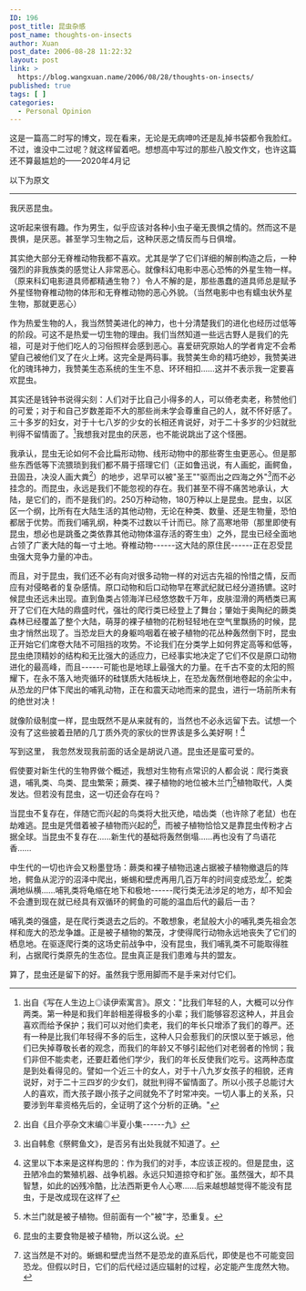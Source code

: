 ```yaml
---
ID: 196
post_title: 昆虫杂感
post_name: thoughts-on-insects
author: Xuan
post_date: 2006-08-28 11:22:32
layout: post
link: >
  https://blog.wangxuan.name/2006/08/28/thoughts-on-insects/
published: true
tags: [ ]
categories:
  - Personal Opinion
---
```

这是一篇高二时写的博文，现在看来，无论是无病呻吟还是乱掉书袋都令我脸红。不过，谁没中二过呢？就这样留着吧。想想高中写过的那些八股文作文，也许这篇还不算最尴尬的——2020年4月记

以下为原文

------

我厌恶昆虫。

这听起来很有趣。作为男生，似乎应该对各种小虫子毫无畏惧之情的。然而这不是畏惧，是厌恶。甚至学习生物之后，这种厌恶之情反而与日俱增。

其实绝大部分无脊椎动物我都不喜欢。尤其是学了它们详细的解剖构造之后，一种强烈的非我族类的感觉让人非常恶心。就像科幻电影中恶心恐怖的外星生物一样。（原来科幻电影道具师都精通生物？）令人不解的是，那些愚蠢的道具师总是赋予外星怪物脊椎动物的体形和无脊椎动物的恶心外貌。（当然电影中也有蠕虫状外星生物，那就更恶心）

作为热爱生物的人，我当然赞美进化的神力，也十分清楚我们的进化也经历过低等的阶段。可这不是热爱一切生物的理由。我们当然知道一些远古野人是我们的先祖，可是对于他们吃人的习俗照样会感到恶心。喜爱研究原始人的学者肯定不会希望自己被他们叉了在火上烤。这完全是两码事。我赞美生命的精巧绝妙，我赞美进化的瑰玮神力，我赞美生态系统的生生不息、环环相扣......这并不表示我一定要喜欢昆虫。

其实还是钱钟书说得尖刻：人们对于比自己小得多的人，可以倚老卖老，称赞他们的可爱；对于和自己岁数差距不大的那些尚未学会尊重自己的人，就不怀好感了。三十多岁的妇女，对于十七八岁的少女的长相还肯说好，对于二十多岁的少妇就批判得不留情面了。[^1]我想我对昆虫的厌恶，也不能说跳出了这个怪圈。

我承认，昆虫无论如何不会比扁形动物、线形动物中的那些寄生虫更恶心。但是那些东西低等下流猥琐到我们都不屑于搭理它们（正如鲁迅说，有人画蛇，画鳄鱼，丑固丑，决没人画大粪[^2]）的地步，迟早可以被"圣王""驱而出之四海之外"[^3]而不必挂念的。而昆虫，永远是我们不能忽视的存在。我们甚至不得不痛苦地承认，大陆，是它们的，而不是我们的。250万种动物，180万种以上是昆虫。昆虫，以区区一个纲，比所有在大陆生活的其他动物，无论在种类、数量、还是生物量，恐怕都居于优势。而我们哺乳纲，种类不过数以千计而已。除了高寒地带（那里即使有昆虫，想必也是跳蚤之类依靠其他动物体温存活的寄生虫）之外，昆虫已经全面地占领了广袤大陆的每一寸土地。脊椎动物------这大陆的原住民------正在忍受昆虫强大竞争力量的冲击。

而且，对于昆虫，我们还不必有向对很多动物一样的对远古先祖的怜惜之情，反而应有对侵略者的复杂感情。原口动物和后口动物早在寒武纪就已经分道扬镳。这时候昆虫还远未出现。直到鱼类占领海洋已经悠悠数千万年，皮肤湿滑的两栖类已离开了它们在大陆的鼎盛时代，强壮的爬行类已经登上了舞台；肇始于奥陶纪的蕨类森林已经覆盖了整个大陆，萌芽的裸子植物的花粉轻轻地在空气里飘扬的时候，昆虫才悄然出现了。当恐龙巨大的身躯呜咽着在被子植物的花丛种轰然倒下时，昆虫正开始它们席卷大陆不可阻挡的攻势。不论我们在分类学上如何界定高等和低等，昆虫绝顶精妙的结构和无比强大的适应力，已经事实地决定了它们不仅是原口动物进化的最高峰，而且------可能也是地球上最强大的力量。在千古不变的太阳的照耀下，在永不落入地壳循环的硅镁质大陆板块上，在恐龙轰然倒地卷起的余尘中，从恐龙的尸体下爬出的哺乳动物，正在和震天动地而来的昆虫，进行一场前所未有的绝世对决！

就像阶级制度一样，昆虫既然不是从来就有的，当然也不必永远留下去。试想一个没有了这些披着丑陋的几丁质外壳的家伙的世界该是多么美好啊！[^4]

写到这里， 我忽然发现我前面的话全是胡说八道。昆虫还是蛮可爱的。

假使要对新生代的生物界做个概述，我想对生物有点常识的人都会说：爬行类衰退，哺乳类、鸟类、昆虫繁荣；蕨类、裸子植物的地位被木兰门[^5]植物取代，人类发达。但若没有昆虫，这一切还会存在吗？

当昆虫不复存在，伴随它而兴起的鸟类将大批灭绝，啮齿类（也许除了老鼠）也在劫难逃。昆虫是凭借着被子植物而兴起的[^6]，而被子植物恰恰又是靠昆虫传粉才占据全球。当昆虫不复存在......新生代的基础将轰然倒塌......再也没有了鸟语花香......

中生代的一切也许会又粉墨登场：蕨类和裸子植物迅速占据被子植物撤退后的阵地，鳄鱼从泥泞的沼泽中爬出，蜥蜴和壁虎再用几百万年的时间变成恐龙[^7]，蛇类满地纵横......哺乳类将龟缩在地下和极地------爬行类无法涉足的地方，却不知会不会遭到现在就已经具有双循环的鳄鱼的可能的温血后代的最后一击？

哺乳类的强盛，是在爬行类退去之后的。不敢想象，老鼠般大小的哺乳类先祖会怎样和庞大的恐龙争雄。正是被子植物的繁茂，才使得爬行动物永远地丧失了它们的栖息地。在驱逐爬行类的这场史前战争中，没有昆虫，我们哺乳类不可能取得胜利，占据爬行类原先的生态位。昆虫真正是我们患难与共的盟友。

算了，昆虫还是留下的好。虽然我宁愿用脚而不是手来对付它们。

[^1]: 出自《写在人生边上◎读伊索寓言》。原文："比我们年轻的人，大概可以分作两类。第一种是和我们年龄相差得极多的小辈；我们能够容忍这种人，并且会喜欢而给予保护；我们可以对他们卖老，我们的年长只增添了我们的尊严。还有一种是比我们年轻得不多的后生，这种人只会惹我们的厌恨以至于嫉忌，他们已失掉尊敬长者的观念，而我们的年龄又不够引起他们对老弱者的怜悯；我们非但不能卖老，还要赶着他们学少，我们的年长反使我们吃亏。这两种态度是到处看得见的。譬如一个近三十的女人，对于十八九岁女孩子的相貌，还肯说好，对于二十三四岁的少女们，就批判得不留情面了。所以小孩子总能讨大人的喜欢，而大孩子跟小孩子之间就免不了时常冲突。一切人事上的关系，只要涉到年辈资格先后的，全证明了这个分析的正确。"

[^2]: 出自《且介亭杂文末编◎半夏小集------九》

[^3]: 出自韩愈《祭鳄鱼文》，是否另有出处我就不知道了。

[^4]: 这里以下本来是这样构思的：作为我们的对手，本应该正视的。但是昆虫，这丑陋冷血的繁殖机器、战争机器。永远只知道掠夺和扩张。虽然强大，却不具智慧，如此的凶残冷酷，比法西斯更令人心寒......后来越想越觉得不能没有昆虫，于是改成现在这样了

[^5]: 木兰门就是被子植物。但前面有一个"被"字，恐重复。

[^6]: 昆虫的主要食物是被子植物，所以这么说。

[^7]: 这当然是不对的。蜥蜴和壁虎当然不是恐龙的直系后代，即使是也不可能变回恐龙。但假以时日，它们的后代经过适应辐射的过程，必定能产生庞然大物。